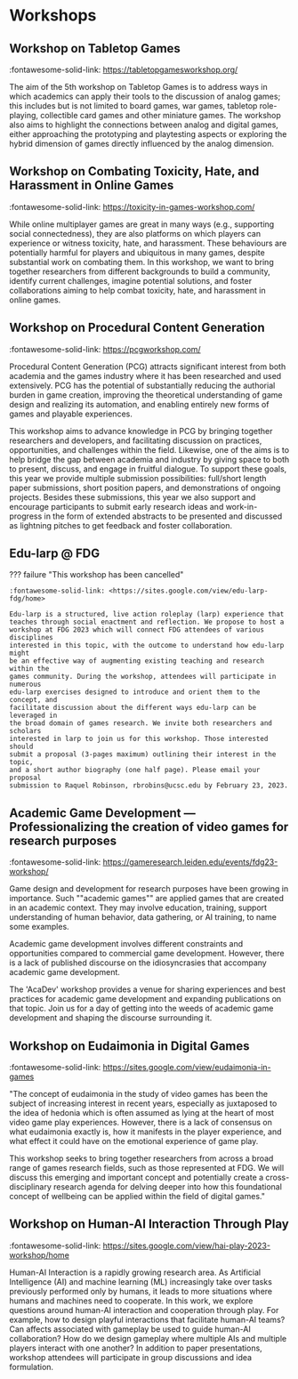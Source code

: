 # Workshops

## Workshop on Tabletop Games

:fontawesome-solid-link: <https://tabletopgamesworkshop.org/>

The aim of the 5th workshop on Tabletop Games is to address ways in which
academics can apply their tools to the discussion of analog games; this includes
but is not limited to board games, war games, tabletop role-playing, collectible
card games and other miniature games. The workshop also aims to highlight the
connections between analog and digital games, either approaching the prototyping
and playtesting aspects or exploring the hybrid dimension of games directly
influenced by the analog dimension.

## Workshop on Combating Toxicity, Hate, and Harassment in Online Games

:fontawesome-solid-link: <https://toxicity-in-games-workshop.com/>

While online multiplayer games are great in many ways (e.g., supporting
social connectedness), they are also platforms on which players can
experience or witness toxicity, hate, and harassment. These behaviours are
potentially harmful for players and ubiquitous in many games, despite
substantial work on combating them. In this workshop, we want to bring
together researchers from different backgrounds to build a community,
identify current challenges, imagine potential solutions, and foster
collaborations aiming to help combat toxicity, hate, and harassment in
online games.

## Workshop on Procedural Content Generation

:fontawesome-solid-link: <https://pcgworkshop.com/>

Procedural Content Generation (PCG) attracts significant interest from both
academia and the games industry where it has been researched and used
extensively. PCG has the potential of substantially reducing the authorial
burden in game creation, improving the theoretical understanding of game
design and realizing its automation, and enabling entirely new forms of
games and playable experiences.

This workshop aims to advance knowledge in PCG by bringing together
researchers and developers, and facilitating discussion on practices,
opportunities, and challenges within the field. Likewise, one of the aims is
to help bridge the gap between academia and industry by giving space to both
to present, discuss, and engage in fruitful dialogue. To support these goals,
this year we provide multiple submission possibilities: full/short length
paper submissions, short position papers, and demonstrations of ongoing
projects. Besides these submissions, this year we also support and encourage
participants to submit early research ideas and work-in-progress in the form
of extended abstracts to be presented and discussed as lightning pitches to
get feedback and foster collaboration.

## Edu-larp @ FDG

??? failure "This workshop has been cancelled"

    :fontawesome-solid-link: <https://sites.google.com/view/edu-larp-fdg/home>

    Edu-larp is a structured, live action roleplay (larp) experience that
    teaches through social enactment and reflection. We propose to host a
    workshop at FDG 2023 which will connect FDG attendees of various disciplines
    interested in this topic, with the outcome to understand how edu-larp might
    be an effective way of augmenting existing teaching and research within the
    games community. During the workshop, attendees will participate in numerous
    edu-larp exercises designed to introduce and orient them to the concept, and
    facilitate discussion about the different ways edu-larp can be leveraged in
    the broad domain of games research. We invite both researchers and scholars
    interested in larp to join us for this workshop. Those interested should
    submit a proposal (3-pages maximum) outlining their interest in the topic,
    and a short author biography (one half page). Please email your proposal
    submission to Raquel Robinson, rbrobins@ucsc.edu by February 23, 2023.

## Academic Game Development — Professionalizing the creation of video games for research purposes

:fontawesome-solid-link: <https://gameresearch.leiden.edu/events/fdg23-workshop/>

Game design and development for research purposes have been growing in
importance. Such ""academic games"" are applied games that are created in an
academic context. They may involve education, training, support understanding
of human behavior, data gathering, or AI training, to name some examples.

Academic game development involves different constraints and opportunities
compared to commercial game development. However, there is a lack of published
discourse on the idiosyncrasies that accompany academic game development.

The 'AcaDev' workshop provides a venue for sharing experiences and best
practices for academic game development and expanding publications on that
topic. Join us for a day of getting into the weeds of academic game
development and shaping the discourse surrounding it.

## Workshop on Eudaimonia in Digital Games

:fontawesome-solid-link: <https://sites.google.com/view/eudaimonia-in-games>

"The concept of eudaimonia in the study of video games has been the subject of
increasing interest in recent years, especially as juxtaposed to the idea of
hedonia which is often assumed as lying at the heart of most video game play
experiences. However, there is a lack of consensus on what eudaimonia exactly
is, how it manifests in the player experience, and what effect it could have on
the emotional experience of game play.

This workshop seeks to bring together researchers from across a broad range of
games research fields, such as those represented at FDG. We will discuss this
emerging and important concept and potentially create a cross-disciplinary
research agenda for delving deeper into how this foundational concept of
wellbeing can be applied within the field of digital games."

## Workshop on Human-AI Interaction Through Play

:fontawesome-solid-link: <https://sites.google.com/view/hai-play-2023-workshop/home>

Human-AI Interaction is a rapidly growing research area. As Artificial
Intelligence (AI) and machine learning (ML) increasingly take over tasks
previously performed only by humans, it leads to more situations where humans
and machines need to cooperate. In this work, we explore questions around
human-AI interaction and cooperation through play. For example, how to design
playful interactions that facilitate human-AI teams? Can affects associated with
gameplay be used to guide human-AI collaboration? How do we design gameplay
where multiple AIs and multiple players interact with one another? In addition
to paper presentations, workshop attendees will participate in group discussions
and idea formulation.
